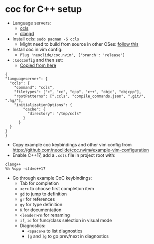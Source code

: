 # coc for C++ setup

[](https://www.youtube.com/watch?v=ViHgyApE9zM)

* Language servers:
  * [ccls](https://github.com/MaskRay/ccls)
  * [clangd](https://clangd.llvm.org/installation.html)
* Install ccls: `sudo pacman -S ccls`
  * Might need to build from source in other OSes: [follow this](https://github.com/MaskRay/ccls/wiki/Build)
* Install coc in vim config: 
  * `Plug 'neoclide/coc.nvim', {'branch': 'release'}`
* `:CocConfig` and then set:
  * [Copied from here](https://github.com/neoclide/coc.nvim/wiki/Language-servers#ccobjective-c)
  
```
{
"languageserver": {
  "ccls": {
    "command": "ccls",
    "filetypes": ["c", "cc", "cpp", "c++", "objc", "objcpp"],
    "rootPatterns": [".ccls", "compile_commands.json", ".git/", ".hg/"],
    "initializationOptions": {
        "cache": {
          "directory": "/tmp/ccls"
        }
      }
  }
}
}
```

* Copy example coc keybindings and other vim config from https://github.com/neoclide/coc.nvim#example-vim-configuration
* Enable C++17, add a `.ccls` file in project root with:
```
clang++
%h %cpp -std=c++17
```
* Go through example CoC keybindings:
  * Tab for completion
  * `<cr>` to choose first completion item
  * `gd` to jump to definition
  * `gr` for references
  * `gy` for type definition
  * `K` for documentation
  * `<leader>rn` for renaming
  * `if`, `ic` for func/class selection in visual mode
  * Diagnostics:
    * `<space>a` to list diagnostics
    * `[g` and `]g` to go prev/next in diagnostics


